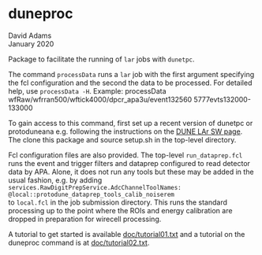 # duneproc

David Adams  
January 2020

Package to facilitate the running of `lar` jobs with `dunetpc`.

The command `processData` runs a `lar` job with the first argument
specifying the fcl configuration and the second the data to be processed.
For detailed help, use `processData -H`. Example:
  processData wfRaw/wfrran500/wftick4000/dpcr\_apa3u/event132560 5777evts132000-133000

To gain access to this command, first set up a recent version of dunetpc or protoduneana e.g.
following the instructions on the [DUNE LAr SW page](https://wiki.dunescience.org/wiki/DUNE_LAr_Software_Releases#Using_DUNE_releases).
The clone this package and source setup.sh in the top-level directory.

Fcl configuration files are also provided. The top-level `run_dataprep.fcl`
runs the event and trigger filters and dataprep configured to read
detector data by APA. Alone, it does not run any tools but these may be added
in the usual fashion, e.g. by adding  
`services.RawDigitPrepService.AdcChannelToolNames: @local::protodune_dataprep_tools_calib_noiserem`  
to `local.fcl` in the job submission directory.
This runs the standard processing up to the point where the ROIs and energy calibration
are dropped in preparation for wirecell processing.

A tutorial to get started is available [doc/tutorial01.txt](doc/tutorial01.txt)
and a tutorial on the duneproc command is at [doc/tutorial02.txt](doc/tutorial02.txt).
